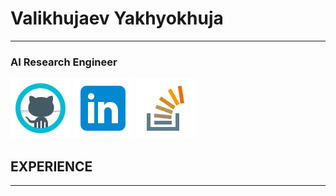 # Valikhujaev Yakhyokhuja

---

### AI Research Engineer
[![](./icons/icons8-github.svg)](https://github.com/yakhyo)  [![](./icons/icons8-linkedin.svg)](https://www.linkedin.com/in/y-valikhujaev/) [![](./icons/icons8-stack-overflow.svg)](https://stackoverflow.com/users/14815986/yakhyo) 

## EXPERIENCE

---




<!-- 
### Hi there 👋
This is my [CV](https://github.com/yakhyo/yakhyo/blob/main/cv_yakhyo_valikhujaev.pdf)

**yakhyo/yakhyo** is a ✨ _special_ ✨ repository because its `README.md` (this file) appears on your GitHub profile.

Here are some ideas to get you started:

- 🔭 I’m currently working on ...
- 🌱 I’m currently learning ...
- 👯 I’m looking to collaborate on ...
- 🤔 I’m looking for help with ...
- 💬 Ask me about ...
- 📫 How to reach me: ...
- 😄 Pronouns: ...
- ⚡ Fun fact: ...
-->
